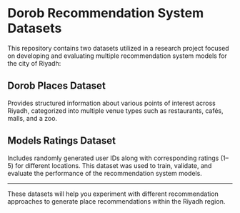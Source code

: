 # Dorob Recommendation System Datasets

This repository contains two datasets utilized in a research project focused on developing and evaluating multiple recommendation system models for the city of Riyadh:

## Dorob Places Dataset
Provides structured information about various points of interest across Riyadh, categorized into multiple venue types such as restaurants, cafés, malls, and a zoo.

## Models Ratings Dataset
Includes randomly generated user IDs along with corresponding ratings (1–5) for different locations. This dataset was used to train, validate, and evaluate the performance of the recommendation system models.

---

These datasets will help you experiment with different recommendation approaches to generate place recommendations within the Riyadh region.
